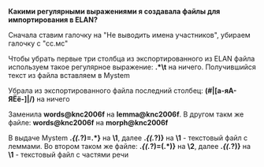 **Какими регулярными выражениями я создавала файлы для импортирования в ELAN?**

Сначала ставим галочку на "Не выводить имена участников", убираем галочку с "сс.мс"

Чтобы убрать первые три столбца из экспортированного из ELAN файла используем такое регулярное выражение: **.*\t** на ничего. Получившийся текст из файла вставляем в Mystem

Убрала из экспортированного файла последний столбец: **(#|[а-яА-ЯЁё-]|/)** на ничего

Заменила **words@knc2006f** на **lemma@knc2006f**. В другом такм же файле: **words@knc2006f** на **morph@knc2006f**

В выдаче Mystem **.*{(.*?)=.*}** на **\1**, далее **.*{(.*?)}** на **\1** - текстовый файл с леммами. Во втором таком же файле: **.*{(.*?)=(.*)}** на **\2**, далее **.*{(.*?)}** на **\1** - текстовый файл с частями речи

